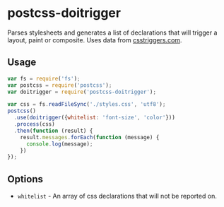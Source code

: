 # postcss-doitrigger

Parses stylesheets and generates a list of declarations that will trigger a
layout, paint or composite. Uses data from [csstriggers.com](http://csstriggers.com/).

## Usage

```javascript
var fs = require('fs');
var postcss = require('postcss');
var doitrigger = require('postcss-doitrigger');

var css = fs.readFileSync('./styles.css', 'utf8');
postcss()
  .use(doitrigger({whitelist: 'font-size', 'color'}))
  .process(css)
  .then(function (result) {
    result.messages.forEach(function (message) {
      console.log(message);
    })
});
```

## Options

- `whitelist` - An array of css declarations that will not be reported on.
